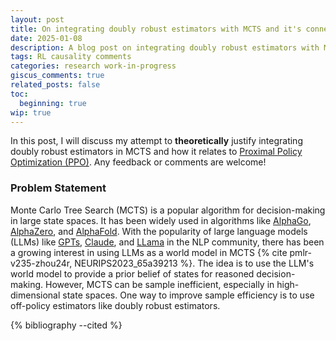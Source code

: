 ```yaml
---
layout: post
title: On integrating doubly robust estimators with MCTS and it's connection with PPO
date: 2025-01-08
description: A blog post on integrating doubly robust estimators with MCTS and it's connection with PPO
tags: RL causality comments
categories: research work-in-progress
giscus_comments: true
related_posts: false
toc:
  beginning: true
wip: true
---
```


In this post, I will discuss my attempt to **theoretically** justify integrating doubly robust estimators in MCTS and
how it relates to [Proximal Policy Optimization (PPO)](https://arxiv.org/abs/1707.06347). Any feedback or comments are welcome!

### Problem Statement

Monte Carlo Tree Search (MCTS) is a popular algorithm for decision-making in large state spaces. It has been widely
used in algorithms like [AlphaGo](https://deepmind.google/research/breakthroughs/alphago/), [AlphaZero](https://deepmind.google/discover/blog/alphazero-shedding-new-light-on-chess-shogi-and-go/),
and [AlphaFold](https://deepmind.google/technologies/alphafold/). With the popularity of large language models (LLMs)
like [GPTs](https://openai.com/index/introducing-chatgpt-pro/), [Claude](https://claude.ai/new), and [LLama](https://www.llama.com/) in the NLP community,
there has been a growing interest in using LLMs as a world model in MCTS {% cite pmlr-v235-zhou24r, NEURIPS2023_65a39213 %}.
The idea is to use the LLM's world model to provide a prior belief of states for reasoned decision-making.
However, MCTS can be sample inefficient, especially in high-dimensional state spaces. One way to improve sample efficiency
is to use off-policy estimators like doubly robust estimators.

{% bibliography --cited %}
